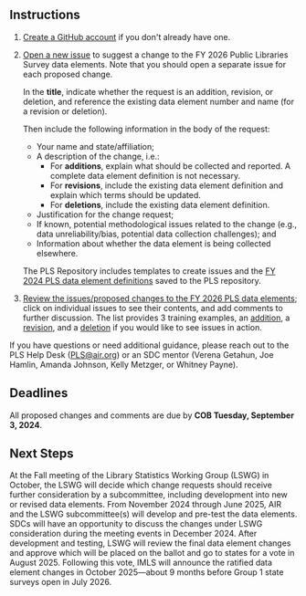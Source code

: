 ## Instructions

1. [Create a GitHub account](https://github.com/join) if you don't already have one.

2. [Open a new issue](https://github.com/IMLS/public-libraries-survey/issues/new) to suggest a change to the FY 2026 Public Libraries Survey data elements. Note that you should open a separate issue for each proposed change. 

   In the **title**, indicate whether the request is an addition, revision, or deletion, and reference the existing data element number and name (for a revision or deletion).
   
   Then include the following information in the body of the request:

   * Your name and state/affiliation;
   * A description of the change, i.e.:
      * For **additions**, explain what should be collected and reported. A complete data element definition is not necessary.
      * For **revisions**, include the existing data element definition and explain which terms should be updated.
      * For **deletions**, include the existing data element definition.
   * Justification for the change request;
   * If known, potential methodological issues related to the change (e.g., data unreliability/bias, potential data collection challenges); and
   * Information about whether the data element is being collected elsewhere.

   The PLS Repository includes templates to create issues and the [FY 2024 PLS data element definitions](https://github.com/IMLS/public-libraries-survey/blob/master/FY%202024%20PLS%20Data%20Elements.pdf) saved to the PLS repository. 

3. [Review the issues/proposed changes to the FY 2026 PLS data elements](https://github.com/IMLS/public-libraries-survey/issues); click on individual issues to see their contents, and add comments to further discussion.  The list provides 3 training examples, an [addition](https://github.com/IMLS/public-libraries-survey/issues/56), a [revision](https://github.com/IMLS/public-libraries-survey/issues/57), and a [deletion](https://github.com/IMLS/public-libraries-survey/issues/58) if you would like to see issues in action. 

If you have questions or need additional guidance, please reach out to the PLS Help Desk (PLS@air.org) or an SDC mentor (Verena Getahun, Joe Hamlin, Amanda Johnson, Kelly Metzger, or Whitney Payne). 


## Deadlines
All proposed changes and comments are due by **COB Tuesday, September 3, 2024**.


## Next Steps
At the Fall meeting of the Library Statistics Working Group (LSWG) in October, the LSWG will decide which change requests should receive further consideration by a subcommittee, including development into new or revised data elements. From November 2024 through June 2025, AIR and the LSWG subcommittee(s) will develop and pre-test the data elements. SDCs will have an opportunity to discuss the changes under LSWG consideration during the meeting events in December 2024. After development and testing, LSWG will review the final data element changes and approve which will be placed on the ballot and go to states for a vote in August 2025. Following this vote, IMLS will announce the ratified data element changes in October 2025—about 9 months before Group 1 state surveys open in July 2026.
